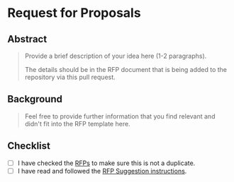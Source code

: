 # Request for Proposals

## Abstract

> Provide a brief description of your idea here (1-2 paragraphs).
>
> The details should be in the RFP document that is being added to the repository via this pull request.


## Background

> Feel free to provide further information that you find relevant and didn't fit into the RFP template here.


## Checklist

- [ ] I have checked the [RFPs](https://github.com/w3f/Grants-Program/tree/master/docs/rfps) to make sure this is not a duplicate.
- [ ] I have read and followed the [RFP Suggestion instructions](https://github.com/w3f/Grants-Program#mailbox_with_mail-suggest-a-project).
